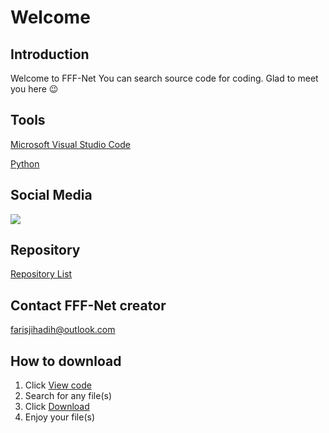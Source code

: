 # Welcome
## Introduction
Welcome to FFF-Net
You can search source code for coding.
Glad to meet you here 😉

## Tools
[Microsoft Visual Studio Code](https://code.visualstudio.com/download)

[Python](python.org)

## Social Media
<a href="https://www.instagram.com/loppy2009_/"><img src="https://www.iconninja.com/files/180/378/456/social-media-round-circle-social-network-photos-instagram-icon.png"></a>

## Repository
[Repository List](https://github.com/FFF-Net/replist/)

## Contact FFF-Net creator
farisjihadih@outlook.com

## How to download
1. Click [View code](#)
2. Search for any file(s)
3. Click [Download](#)
4. Enjoy your file(s)

